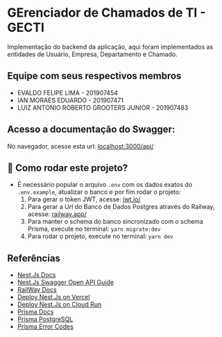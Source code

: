 # GErenciador de Chamados de TI - GECTI

Implementação do backend da aplicação, aqui foram implementados as entidades de Usuário, Empresa, Departamento e Chamado.

## Equipe com seus respectivos membros

-   EVALDO FELIPE LIMA - 201907454
-   IAN MORAES EDUARDO - 201907471
-   LUIZ ANTONIO ROBERTO GROOTERS JUNIOR - 201907483

## Acesso a documentação do Swagger:

No navegador, acesse esta url: [localhost:3000/api/](http://localhost:3000/api/)

## :runner: Como rodar este projeto?

-   É necessário popular o arquivo `.env` com os dados exatos do `.env.example`, atualizar o banco e por fim rodar o projeto:
    1.  Para gerar o token JWT, acesse: [jwt.io/](https://jwt.io/)
    2.  Para gerar a Url do Banco de Dados Postgres através do Railway, acesse: [railway.app/](https://railway.app/)
    3.  Para manter o schema do banco sincronizado com o schema Prisma, execute no terminal: `yarn migrate:dev`
    4.  Para rodar o projeto, execute no terminal: `yarn dev`

## Referências

-   [Nest.Js Docs](https://docs.nestjs.com/)
-   [Nest.Js Swagger Open API Guide](https://docs.nestjs.com/openapi/introduction)
-   [RailWay Docs](https://docs.railway.app/)
-   [Deploy Nest.Js on Vercel](https://levelup.gitconnected.com/how-to-deploy-your-nestjs-apps-on-vercel-3431b9f2b4c6)
-   [Deploy Nest.Js on Cloud Run](https://www.tomray.dev/deploy-nestjs-cloud-run)
-   [Prisma Docs](https://www.prisma.io/docs/getting-started)
-   [Prisma PostgreSQL](https://www.prisma.io/docs/reference/api-reference/prisma-schema-reference#specify-a-postgresql-data-source)
-   [Prisma Error Codes](https://www.prisma.io/docs/reference/api-reference/error-reference#error-codes)

